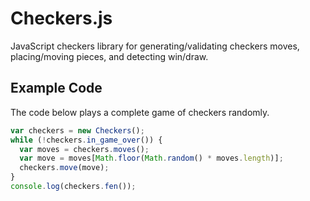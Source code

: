 # Checkers.js
JavaScript checkers library for generating/validating checkers moves, placing/moving pieces, and detecting win/draw.

## Example Code
The code below plays a complete game of checkers randomly.

```js
var checkers = new Checkers();
while (!checkers.in_game_over()) {
  var moves = checkers.moves();
  var move = moves[Math.floor(Math.random() * moves.length)];
  checkers.move(move);
}
console.log(checkers.fen());
```
